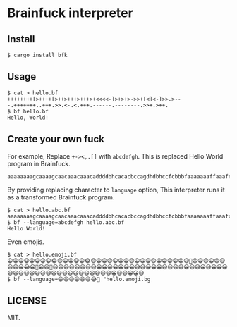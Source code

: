 # Brainfuck interpreter

## Install

```
$ cargo install bfk
```

## Usage

```
$ cat > hello.bf
++++++++[>++++[>++>+++>+++>+<<<<-]>+>+>->>+[<]<-]>>.>---.+++++++..+++.>>.<-.<.+++.------.--------.>>+.>++.
$ bf hello.bf
Hello, World!
```

## Create your own fuck

For example, Replace `+-><,.[]` with `abcdefgh`. 
This is replaced Hello World program in Brainfuck.

```
aaaaaaaagcaaaagcaacaaacaaacaddddbhcacacbccagdhdbhccfcbbbfaaaaaaaffaaafccfdbfdfaaafbbbbbbfbbbbbbbbfccafcaaf
```

By providing replacing character to `language` option,
This interpreter runs it as a transformed Brainfuck program.

```
$ cat > hello.abc.bf
aaaaaaaagcaaaagcaacaaacaaacaddddbhcacacbccagdhdbhccfcbbbfaaaaaaaffaaafccfdbfdfaaafbbbbbbfbbbbbbbbfccafcaaf
$ bf --language=abcdefgh hello.abc.bf
Hello World!
```

Even emojis.

```
$ cat > hello.emoji.bf
😀😀😀😀😀😀😀😀😂😄😀😀😀😀😂😄😀😀😄😀😀😀😄😀😀😀😄😀😁😁😁😁😃🤣😄😀😄😀😄😃😄😄😀😂😁🤣😁😃🤣😄😄😅😄😃😃😃😅😀😀😀😀😀😀😀😅😅😀😀😀😅😄😄😅😁😃😅😁😅😀😀😀😅😃😃😃😃😃😃😅😃😃😃😃😃😃😃😃😅😄😄😀😅😄😀😀😅
$ bf --language=😀😃😄😁😆😅😂🤣 "hello.emoji.bg
```

## LICENSE

MIT.
